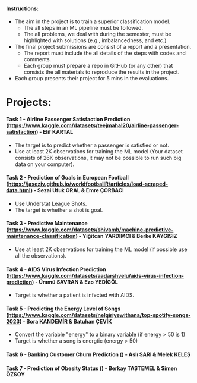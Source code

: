 #### Instructions:
  - The aim in the project is to train a superior classification model.
    - The all steps in an ML pipeline must be followed. 
    - The all problems, we deal with during the semester, must be highlighted with solutions (e.g., imbalancedness, and etc.)
  - The final project submissions are consist of a report and a presentation.
    - The report must include the all details of the steps with codes and comments.
    - Each group must prepare a repo in GitHub (or any other) that consists the all materials to reproduce the results in the project. 
  - Each group presents their project for 5 mins in the evaluations.


# Projects:

#### Task 1 - Airline Passenger Satisfaction Prediction (https://www.kaggle.com/datasets/teejmahal20/airline-passenger-satisfaction) - Elif KARTAL 
  - The target is to predict whether a passenger is satisfied or not.
  - Use at least 2K observations for training the ML model (Your dataset consists of 26K observations, it may not be possible to run such big data on your computer).

#### Task 2 - Prediction of Goals in European Football (https://jaseziv.github.io/worldfootballR/articles/load-scraped-data.html) - Sezai Ufuk ORAL & Emre ÇORBACI
  - Use Understat League Shots.
  - The target is whether a shot is goal.

#### Task 3 - Predictive Maintenance (https://www.kaggle.com/datasets/shivamb/machine-predictive-maintenance-classification) - Yiğitcan YARDIMCI & Berke KAYGISIZ
  - Use at least 2K observations for training the ML model (if possible use all the observations).

#### Task 4 - AIDS Virus Infection Prediction (https://www.kaggle.com/datasets/aadarshvelu/aids-virus-infection-prediction) - Ümmü SAVRAN & Ezo YEDİGÖL
  - Target is whether a patient is infected with AIDS.

#### Task 5 - Predicting the Energy Level of Songs (https://www.kaggle.com/datasets/nelgiriyewithana/top-spotify-songs-2023) - Bora KANDEMİR & Batuhan ÇEVİK
  - Convert the variable "energy" to a binary variable (if energy > 50 is 1)
  - Target is whether a song is energtic (energy > 50)

#### Task 6 - Banking Customer Churn Prediction () - Aslı SARI & Melek KELEŞ

#### Task 7 - Prediction of Obesity Status () - Berkay TAŞTEMEL & Simen ÖZSOY

